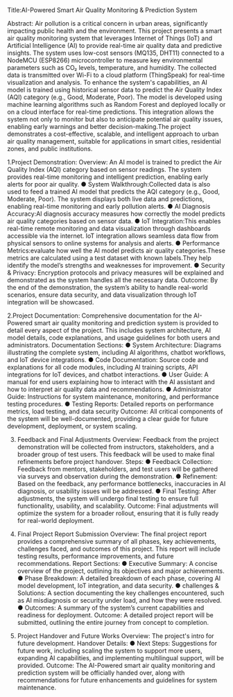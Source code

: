 Title:AI-Powered Smart Air Quality Monitoring & Prediction System

Abstract:
Air pollution is a critical concern in urban areas, significantly impacting public health and the
environment. This project presents a smart air quality monitoring system that leverages
Internet of Things (IoT) and Artificial Intelligence (AI) to provide real-time air quality data and
predictive insights. The system uses low-cost sensors (MQ135, DHT11) connected to a
NodeMCU (ESP8266) microcontroller to measure key environmental parameters such as CO₂
levels, temperature, and humidity. The collected data is transmitted over Wi-Fi to a cloud
platform (ThingSpeak) for real-time visualization and analysis.
To enhance the system's capabilities, an AI model is trained using historical sensor data to
predict the Air Quality Index (AQI) category (e.g., Good, Moderate, Poor). The model is
developed using machine learning algorithms such as Random Forest and deployed locally or
on a cloud interface for real-time predictions. This integration allows the system not only to
monitor but also to anticipate potential air quality issues, enabling early warnings and better
decision-making.The project demonstrates a cost-effective, scalable, and intelligent approach to
urban air quality management, suitable for applications in smart cities, residential zones, and
public institutions.

1.Project Demonstration:
Overview:
An AI model is trained to predict the Air Quality Index (AQI) category based on sensor readings.
The system provides real-time monitoring and intelligent prediction, enabling early alerts for
poor air quality.
● System Walkthrough:Collected data is also used to feed a trained AI model that
predicts the AQI category (e.g., Good, Moderate, Poor). The system displays both live
data and predictions, enabling real-time monitoring and early pollution alerts.
● AI Diagnosis Accuracy:AI diagnosis accuracy measures how correctly the model
predicts air quality categories based on sensor data.
● IoT Integration:This enables real-time remote monitoring and data visualization through
dashboards accessible via the internet. IoT integration allows seamless data flow from
physical sensors to online systems for analysis and alerts.
● Performance Metrics:evaluate how well the AI model predicts air quality
categories.These metrics are calculated using a test dataset with known labels.They
help identify the model’s strengths and weaknesses for improvement.
● Security & Privacy: Encryption protocols and privacy measures will be explained and
demonstrated as the system handles all the necessary data.
Outcome:
By the end of the demonstration, the system’s ability to handle real-world scenarios, ensure data
security, and data visualization through IoT integration will be showcased.

2.Project Documentation:
Comprehensive documentation for the AI-Powered smart air quality monitoring and prediction
system is provided to detail every aspect of the project. This includes system architecture, AI
model details, code explanations, and usage guidelines for both users and administrators.
Documentation Sections:
● System Architecture: Diagrams illustrating the complete system, including AI
algorithms, chatbot workflows, and IoT device integrations.
● Code Documentation: Source code and explanations for all code modules, including AI
training scripts, API integrations for IoT devices, and chatbot interactions.
● User Guide: A manual for end users explaining how to interact with the AI assistant
and how to interpret air quality data and recommendations.
● Administrator Guide: Instructions for system maintenance, monitoring, and
performance testing procedures.
● Testing Reports: Detailed reports on performance metrics, load testing, and data
security
Outcome:
All critical components of the system will be well-documented, providing a clear guide for future
development, deployment, or system scaling.

3. Feedback and Final Adjustments
Overview:
Feedback from the project demonstration will be collected from instructors, stakeholders, and a
broader group of test users. This feedback will be used to make final refinements before project
handover.
Steps:
● Feedback Collection: Feedback from mentors, stakeholders, and test users will be
gathered via surveys and observation during the demonstration.
● Refinement: Based on the feedback, any performance bottlenecks, inaccuracies in AI
diagnosis, or usability issues will be addressed.
● Final Testing: After adjustments, the system will undergo final testing to ensure full
functionality, usability, and scalability.
Outcome:
Final adjustments will optimize the system for a broader rollout, ensuring that it is fully ready for
real-world deployment.

4. Final Project Report Submission
Overview:
The final project report provides a comprehensive summary of all phases, key achievements,
challenges faced, and outcomes of this project. This report will include testing results,
performance improvements, and future recommendations.
Report Sections:
● Executive Summary: A concise overview of the project, outlining its objectives and
major achievements.
● Phase Breakdown: A detailed breakdown of each phase, covering AI model
development, IoT integration, and data security.
● challenges & Solutions: A section documenting the key challenges encountered, such
as AI misdiagnosis or security under load, and how they were resolved.
● Outcomes: A summary of the system’s current capabilities and readiness for
deployment.
Outcome:
A detailed project report will be submitted, outlining the entire journey from concept to
completion.
5. Project Handover and Future Works
Overview:
The project's intro for future development.
Handover Details:
● Next Steps: Suggestions for future work, including scaling the system to support more
users, expanding AI capabilities, and implementing multilingual support, will be provided.
Outcome:
The AI-Powered smart air quality monitoring and prediction system will be officially handed
over, along with recommendations for future enhancements and guidelines for system
maintenance.

